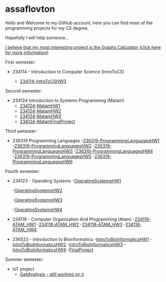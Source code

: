# assaflovton
Hello and Welcome to my GitHub account, here you can find most of the programming projects for my CS degree.

Hopefully I will help someone...

[I believe that my most interesting project is the Graphs Calculator (click here for more information) ](https://github.com/assaflovton/234124-MatamFinalProject.git)

First semester:

- 234114 - Introduction to Computer Science (IntroToCS)

  - [234114-IntroToCSHW3](https://github.com/assaflovton/234114-IntroToCSHW3)

Second semester:

- 234124 Introduction to Systems Programming (Matam)
  - [234124-MatamHW1](https://github.com/assaflovton/234124-MatamHW1)
  - [234124-MatamHW2](https://github.com/assaflovton/234124-MatamHW2)
  - [234124-MatamHW3](https://github.com/assaflovton/234124-MatamHW3)
  - [234124-MatamFinalProject](https://github.com/assaflovton/234124-MatamFinalProject)

Third semester:
- 236319 Programming Languages 
  -[236319-ProgrammingLanguagesHW1](https://github.com/assaflovton/236319-ProgrammingLanguagesHW1)
  -[236319-ProgrammingLanguagesHW2](https://github.com/assaflovton/236319-ProgrammingLanguagesHW2)
  -[236319-ProgrammingLanguagesHW3](https://github.com/assaflovton/236319-ProgrammingLanguagesHW3)
  -[236319-ProgrammingLanguagesHW4](https://github.com/assaflovton/236319-ProgrammingLanguagesHW4)
  -[236319-ProgrammingLanguagesHW5](https://github.com/assaflovton/236319-ProgrammingLanguagesHW5)
  -[236319-ProgrammingLanguagesHW6](https://github.com/assaflovton/236319-ProgrammingLanguagesHW6)

Fourth semester:
- 234123 - Operating Systems
  -[OperatingSystemsHW1](https://github.com/assaflovton/OperatingSystemsHW1)
 
  -[OperatingSystemsHW2](https://github.com/assaflovton/OperatingSystemsHW2)
  
  -[OperatingSystemsHW3](https://github.com/assaflovton/OperatingSystemsHW3)
  
  -[OperatingSystemsHW4](https://github.com/assaflovton/OperatingSystemsHW4)
  
- 234118 - Computer Organization And Programming (Atam)
  -[234118-ATAM_HW1](https://github.com/assaflovton/234118-ATAM_HW1)
  -[234118-ATAM_HW2](https://github.com/assaflovton/234118-ATAM_HW2)
  -[234118-ATAM_HW3](https://github.com/assaflovton/234118-ATAM_HW3)
  -[234118-ATAM_HW4](https://github.com/assaflovton/234118-ATAM_HW4)

- 236523 - Introduction to Bioinformatics
  -[IntroToBioInformaticsHW1](https://github.com/assaflovton/IntroToBioInformaticsHW1)
  -[IntroToBioInformaticsHW2](https://github.com/assaflovton/IntroToBioInformaticsHW2)
  -[IntroToBioInformaticsHW3](https://github.com/assaflovton/IntroToBioInformaticsHW3)
  -[IntroToBioInformaticsHW4](https://github.com/assaflovton/IntroToBioInformaticsHW4)
  -[FinalProject](https://github.com/assaflovton/IntroToBioInformaticsHW1)

Summer semester:
- IoT project
  -  [GaitAnalysis - still working on it](https://github.com/assaflovton/GaitAnalysis)

